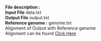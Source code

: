 **File description :** <br />
**Input File** data.txt <br />
**Output File** output.txt <br />
**Reference genome :** genome.txt <br />
Alignment of Output with Reference genome <br />
Alignment can be found [Click Here](https://www.ebi.ac.uk/Tools/services/web/toolresult.ebi?jobId=emboss_stretcher-I20190512-215718-0919-12487889-p2m)
